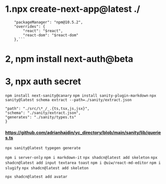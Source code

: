 # 1.npx create-next-app@latest ./

````,
	"packageManager": "npm@10.5.2",
	"overrides": {
		"react": "$react",
		"react-dom": "$react-dom"
	},```
````

# 2, npm install next-auth@beta

# 3, npx auth secret

`npm install next-sanity@canary`
`npm install sanity-plugin-markdown`
`npx sanity@latest schema extract --path=./sanity/extract.json`

```{
"path": "./src/\*_/_.{ts,tsx,js,jsx}",
"schema": "./sanity/extract.json",
"generates": "./sanity/types.ts"
}
```

#### https://github.com/adrianhajdin/yc_directory/blob/main/sanity/lib/queries.ts

`npx sanity@latest typegen generate`

`npm i server-only`
`npm i markdown-it`
`npx shadcn@latest add skeleton`
`npx shadcn@latest add input textarea toast`
`npm i @uiw/react-md-editor`
`npm i slugify`
`npx shadcn@latest add skeleton`

`npx shadcn@latest add avatar`
